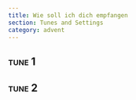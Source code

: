 ```yaml
---
title: Wie soll ich dich empfangen
section: Tunes and Settings
category: advent
---
```


## <span style="font-variant:small-caps;">tune 1</span>



## <span style="font-variant:small-caps;">tune 2</span>

